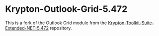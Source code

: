 # Krypton-Outlook-Grid-5.472
This is a fork of the Outlook Grid module from the [Krypton-Toolkit-Suite-Extended-NET-5.472](https://github.com/Krypton-Suite-Legacy-Archive/Krypton-Toolkit-Suite-Extended-NET-5.472) repository.
